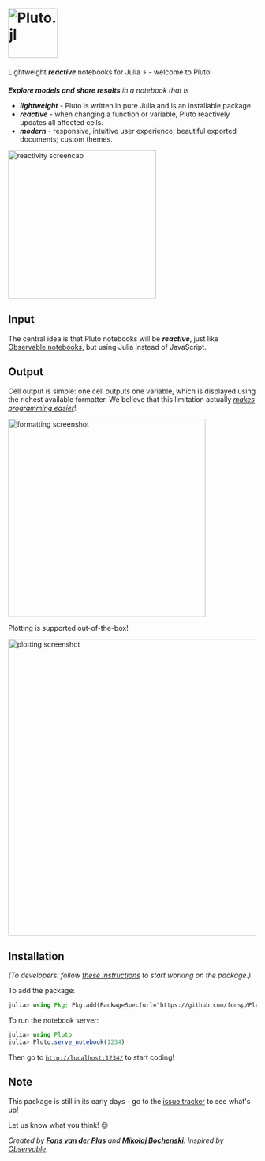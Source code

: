 <h1><img alt="Pluto.jl" src="http://fonsp.com/img/plutologo1.svg" height=100></h1>

Lightweight ***reactive*** notebooks for Julia ⚡ - welcome to Pluto!

_**Explore models and share results** in a notebook that is_
- **_lightweight_** - Pluto is written in pure Julia and is an installable package.
- **_reactive_** - when changing a function or variable, Pluto reactively updates all affected cells.
- **_modern_** - responsive, intuitive user experience; beautiful exported documents; custom themes.

<img alt="reactivity screencap" src="http://fonsp.com/img/saturnreactive.gif" height=300>

## Input

The central idea is that Pluto notebooks will be ***reactive***, just like [Observable notebooks](https://observablehq.com/@observablehq/observables-not-javascript), but using Julia instead of JavaScript.

## Output
Cell output is simple: one cell outputs one variable, which is displayed using the richest available formatter. We believe that this limitation actually [_makes programming easier_](https://medium.com/@mbostock/a-better-way-to-code-2b1d2876a3a0)!

<img alt="formatting screenshot" src="http://fonsp.com/img/saturnformatting.png" height=400>

Plotting is supported out-of-the-box!

<img alt="plotting screenshot" src="http://fonsp.com/img/saturnplotting.png" height=600>

## Installation

_(To developers: follow [these instructions](https://github.com/fonsp/Pluto.jl/blob/master/dev_instructions.md) to start working on the package.)_

To add the package:
```julia
julia> using Pkg; Pkg.add(PackageSpec(url="https://github.com/fonsp/Pluto.jl"))
```

To run the notebook server:
```julia
julia> using Pluto
julia> Pluto.serve_notebook(1234)
```

Then go to [`http://localhost:1234/`](http://localhost:1234/) to start coding!

## Note

This package is still in its early days - go to the [issue tracker](https://github.com/fonsp/Pluto.jl/issues) to see what's up!

Let us know what you think! 😊

_Created by [**Fons van der Plas**](https://github.com/fonsp) and [**Mikołaj Bochenski**](https://github.com/malyvsen). Inspired by [Observable](https://observablehq.com/)._
